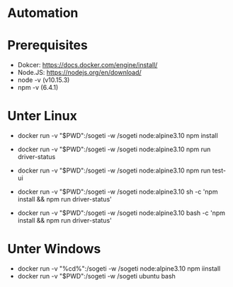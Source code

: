# Automation

# Prerequisites
- Dokcer: https://docs.docker.com/engine/install/
- Node.JS: https://nodejs.org/en/download/
- node -v (v10.15.3)
- npm -v (6.4.1)

# Unter Linux
- docker run -v "$PWD":/sogeti -w /sogeti node:alpine3.10 npm install
- docker run -v "$PWD":/sogeti -w /sogeti node:alpine3.10 npm run driver-status
- docker run -v "$PWD":/sogeti -w /sogeti node:alpine3.10 npm run test-ui

- docker run -v "$PWD":/sogeti -w /sogeti node:alpine3.10 sh -c 'npm install && npm run driver-status'
- docker run -v "$PWD":/sogeti -w /sogeti node:alpine3.10 bash -c 'npm install && npm run driver-status'

# Unter Windows
- docker run -v "%cd%":/sogeti -w /sogeti node:alpine3.10 npm iinstall
- docker run -v "$PWD":/sogeti -w /sogeti ubuntu bash
